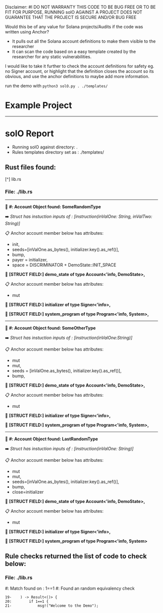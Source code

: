 Disclaimer:
#I DO NOT WARRANTY THIS CODE TO BE BUG FREE OR TO BE FIT FOR PURPOSE, RUNNING solO AGAINST A PROJECT DOES NOT GUARANTEE THAT THE PROJECT IS SECURE AND/OR BUG FREE

Would this be of any value for Solana projects/Audits if the code was written using Anchor?

- It pulls out all the Solana account definitions to make them visible to the researcher
- It can scan the code based on a easy template created by the researcher for any static vulnerabilities.

I would like to take it further to check the account definitions for safety eg. no Signer account, or highlight that the definition closes the account so its obvious, and use the anchor definitions to maybe add more information.

run the demo with `python3 solO.py . ./templates/`

# Example Project
---

# solO Report
- Running solO against directory: .
- Rules templates directory set as : ./templates/
## Rust files found:
   [^] lib.rs
### File: ./lib.rs
 ---
:large_blue_diamond: **#: Account Object found: SomeRandomType**

:arrow_right:  *Struct has instuction inputs of : [instruction(inValOne: String, inValTwo: String)]* 

:clipboard: Anchor account member below has attributes: 
- init,
- seeds=[inValOne.as_bytes(), initializer.key().as_ref()],
- bump,
- payer = initializer,
- space = DISCRIMINATOR + DemoState::INIT_SPACE

:red_circle: **[STRUCT FIELD:] demo_state of type Account<'info, DemoState>,**

:clipboard: Anchor account member below has attributes: 
- mut

:red_circle: **[STRUCT FIELD:] initializer of type Signer<'info>,**

:red_circle: **[STRUCT FIELD:] system_program of type Program<'info, System>,**

---
:large_blue_diamond: **#: Account Object found: SomeOtherType**

:arrow_right:  *Struct has instuction inputs of : [instruction(inValOne:String)]* 

:clipboard: Anchor account member below has attributes: 
- mut
- mut,
- seeds = [inValOne.as_bytes(), initializer.key().as_ref()],
- bump,

:red_circle: **[STRUCT FIELD:] demo_state of type Account<'info, DemoState>,**

:clipboard: Anchor account member below has attributes: 
- mut

:red_circle: **[STRUCT FIELD:] initializer of type Signer<'info>,**

:red_circle: **[STRUCT FIELD:] system_program of type Program<'info, System>,**

---
:large_blue_diamond: **#: Account Object found: LastRandomType**

:arrow_right:  *Struct has instuction inputs of : [instruction(inValOne: String)]* 

:clipboard: Anchor account member below has attributes: 
- mut
- mut,
- seeds=[inValOne.as_bytes(), initializer.key().as_ref()],
- bump,
- close=initializer

:red_circle: **[STRUCT FIELD:] demo_state of type Account<'info, DemoState>,**

:clipboard: Anchor account member below has attributes: 
- mut

:red_circle: **[STRUCT FIELD:] initializer of type Signer<'info>,**

:red_circle: **[STRUCT FIELD:] system_program of type Program<'info, System>**

## Rule checks returned the list of code to check below:
### File: ./lib.rs
   #: Match found on : 1==1
   #: Found an random equivalency check

```
19-    ) -> Result<()> {
20:        if 1==1 {
21-            msg!("Welcome to the Demo");

```
